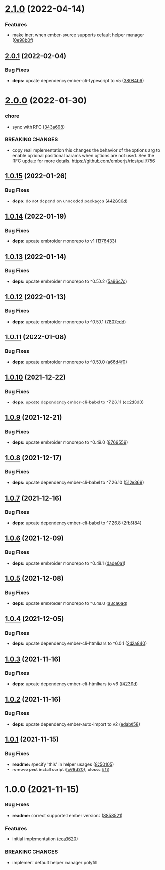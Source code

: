 # [2.1.0](https://github.com/NullVoxPopuli/ember-functions-as-helper-polyfill/compare/v2.0.1...v2.1.0) (2022-04-14)


### Features

* make inert when ember-source supports default helper manager ([0e98b0f](https://github.com/NullVoxPopuli/ember-functions-as-helper-polyfill/commit/0e98b0f835278e070eb62b3a5c13b6bbc2e46e9c))

## [2.0.1](https://github.com/NullVoxPopuli/ember-functions-as-helper-polyfill/compare/v2.0.0...v2.0.1) (2022-02-04)


### Bug Fixes

* **deps:** update dependency ember-cli-typescript to v5 ([38084b6](https://github.com/NullVoxPopuli/ember-functions-as-helper-polyfill/commit/38084b674bc9886baf6f7a10fec2ab5af7a6f944))

# [2.0.0](https://github.com/NullVoxPopuli/ember-functions-as-helper-polyfill/compare/v1.0.15...v2.0.0) (2022-01-30)


### chore

* sync with RFC ([343a698](https://github.com/NullVoxPopuli/ember-functions-as-helper-polyfill/commit/343a6989a840866b849723d7ca63a85e772f1018))


### BREAKING CHANGES

* copy real implementation
this changes the behavior of the options arg to enable
optional positional params when options are not used.
See the RFC update for more details.
https://github.com/emberjs/rfcs/pull/756

## [1.0.15](https://github.com/NullVoxPopuli/ember-functions-as-helper-polyfill/compare/v1.0.14...v1.0.15) (2022-01-26)


### Bug Fixes

* **deps:** do not depend on unneeded packages ([442696d](https://github.com/NullVoxPopuli/ember-functions-as-helper-polyfill/commit/442696d24d29a0d1a6b5e4f90480b535ff19c666))

## [1.0.14](https://github.com/NullVoxPopuli/ember-functions-as-helper-polyfill/compare/v1.0.13...v1.0.14) (2022-01-19)


### Bug Fixes

* **deps:** update embroider monorepo to v1 ([1376433](https://github.com/NullVoxPopuli/ember-functions-as-helper-polyfill/commit/137643307754d803458b19ff7454eaed1c12bab0))

## [1.0.13](https://github.com/NullVoxPopuli/ember-functions-as-helper-polyfill/compare/v1.0.12...v1.0.13) (2022-01-14)


### Bug Fixes

* **deps:** update embroider monorepo to ^0.50.2 ([5a96c7c](https://github.com/NullVoxPopuli/ember-functions-as-helper-polyfill/commit/5a96c7ce73c25a86239246aea733479d09fd4330))

## [1.0.12](https://github.com/NullVoxPopuli/ember-functions-as-helper-polyfill/compare/v1.0.11...v1.0.12) (2022-01-13)


### Bug Fixes

* **deps:** update embroider monorepo to ^0.50.1 ([7807cdd](https://github.com/NullVoxPopuli/ember-functions-as-helper-polyfill/commit/7807cdd3a12d99049866903b774268de726c155c))

## [1.0.11](https://github.com/NullVoxPopuli/ember-functions-as-helper-polyfill/compare/v1.0.10...v1.0.11) (2022-01-08)


### Bug Fixes

* **deps:** update embroider monorepo to ^0.50.0 ([a66d4f0](https://github.com/NullVoxPopuli/ember-functions-as-helper-polyfill/commit/a66d4f0d02e2dc20e0656518d56e8c879bc89f6b))

## [1.0.10](https://github.com/NullVoxPopuli/ember-functions-as-helper-polyfill/compare/v1.0.9...v1.0.10) (2021-12-22)


### Bug Fixes

* **deps:** update dependency ember-cli-babel to ^7.26.11 ([ec2d3d0](https://github.com/NullVoxPopuli/ember-functions-as-helper-polyfill/commit/ec2d3d06669dd96a0a162f6cc1402e7c78fc10c9))

## [1.0.9](https://github.com/NullVoxPopuli/ember-functions-as-helper-polyfill/compare/v1.0.8...v1.0.9) (2021-12-21)


### Bug Fixes

* **deps:** update embroider monorepo to ^0.49.0 ([8769559](https://github.com/NullVoxPopuli/ember-functions-as-helper-polyfill/commit/87695593e3154f187fae7c9c20ad0079aaf5c3f9))

## [1.0.8](https://github.com/NullVoxPopuli/ember-functions-as-helper-polyfill/compare/v1.0.7...v1.0.8) (2021-12-17)


### Bug Fixes

* **deps:** update dependency ember-cli-babel to ^7.26.10 ([512e369](https://github.com/NullVoxPopuli/ember-functions-as-helper-polyfill/commit/512e3698c7e6216e426958daeb267e72dc9035e0))

## [1.0.7](https://github.com/NullVoxPopuli/ember-functions-as-helper-polyfill/compare/v1.0.6...v1.0.7) (2021-12-16)


### Bug Fixes

* **deps:** update dependency ember-cli-babel to ^7.26.8 ([2fb6f84](https://github.com/NullVoxPopuli/ember-functions-as-helper-polyfill/commit/2fb6f84845912fb01689ce58425d403646cd2c28))

## [1.0.6](https://github.com/NullVoxPopuli/ember-functions-as-helper-polyfill/compare/v1.0.5...v1.0.6) (2021-12-09)


### Bug Fixes

* **deps:** update embroider monorepo to ^0.48.1 ([dade0a1](https://github.com/NullVoxPopuli/ember-functions-as-helper-polyfill/commit/dade0a1ab473f8a1dfccb3e7b47db7f0d4dee349))

## [1.0.5](https://github.com/NullVoxPopuli/ember-functions-as-helper-polyfill/compare/v1.0.4...v1.0.5) (2021-12-08)


### Bug Fixes

* **deps:** update embroider monorepo to ^0.48.0 ([a3ca6ad](https://github.com/NullVoxPopuli/ember-functions-as-helper-polyfill/commit/a3ca6adb2b056eb18d1063162b8cfb1a82446518))

## [1.0.4](https://github.com/NullVoxPopuli/ember-functions-as-helper-polyfill/compare/v1.0.3...v1.0.4) (2021-12-05)


### Bug Fixes

* **deps:** update dependency ember-cli-htmlbars to ^6.0.1 ([2d2a840](https://github.com/NullVoxPopuli/ember-functions-as-helper-polyfill/commit/2d2a840b40df370095b8bd4499f95495a02db88c))

## [1.0.3](https://github.com/NullVoxPopuli/ember-functions-as-helper-polyfill/compare/v1.0.2...v1.0.3) (2021-11-16)


### Bug Fixes

* **deps:** update dependency ember-cli-htmlbars to v6 ([f423f1d](https://github.com/NullVoxPopuli/ember-functions-as-helper-polyfill/commit/f423f1d7de89e9ea51c29e9658ae3d82412e0210))

## [1.0.2](https://github.com/NullVoxPopuli/ember-functions-as-helper-polyfill/compare/v1.0.1...v1.0.2) (2021-11-16)


### Bug Fixes

* **deps:** update dependency ember-auto-import to v2 ([edab058](https://github.com/NullVoxPopuli/ember-functions-as-helper-polyfill/commit/edab058838525b19251f7e0a384f20959e66ad7b))

## [1.0.1](https://github.com/NullVoxPopuli/ember-functions-as-helper-polyfill/compare/v1.0.0...v1.0.1) (2021-11-15)


### Bug Fixes

* **readme:** specify 'this' in helper usages ([8250105](https://github.com/NullVoxPopuli/ember-functions-as-helper-polyfill/commit/8250105669ac96972147b0dec346a3f7b04bfd12))
* remove post install script ([fc68d30](https://github.com/NullVoxPopuli/ember-functions-as-helper-polyfill/commit/fc68d301b70c9cdfe913647657103b2b49e76730)), closes [#13](https://github.com/NullVoxPopuli/ember-functions-as-helper-polyfill/issues/13)

# 1.0.0 (2021-11-15)


### Bug Fixes

* **readme:** correct supported ember versions ([8858521](https://github.com/NullVoxPopuli/ember-functions-as-helper-polyfill/commit/8858521342995e4d625eaba2b62862d7b99c6b4b))


### Features

* initial implementation ([eca3620](https://github.com/NullVoxPopuli/ember-functions-as-helper-polyfill/commit/eca362018f0b67e125888e48c3f831e63347086a))


### BREAKING CHANGES

* implement default helper manager polyfill
